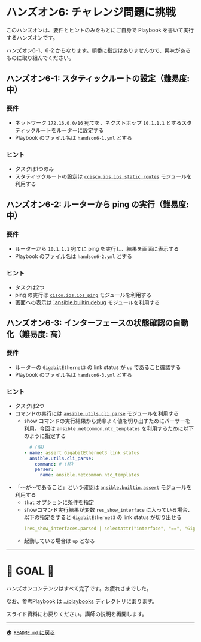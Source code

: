 # ハンズオン6: チャレンジ問題に挑戦

このハンズオンは、要件とヒントのみをもとにご自身で Playbook を書いて実行するハンズオンです。

ハンズオン6-1、6-2 からなります。順番に指定はありませんので、興味があるものに取り組んでください。


## ハンズオン6-1: スタティックルートの設定（難易度: 中）

### 要件
- ネットワーク `172.16.0.0/16` 宛てを、ネクストホップ `10.1.1.1` とするスタティックルートをルーターに設定する
- Playbook のファイル名は `handson6-1.yml` とする

### ヒント
- タスクは1つのみ
- スタティックルートの設定は [`ccisco.ios.ios_static_routes`](https://docs.ansible.com/ansible/latest/collections/cisco/ios/ios_static_routes_module.html) モジュールを利用する


## ハンズオン6-2: ルーターから ping の実行（難易度: 中）

### 要件
- ルーターから `10.1.1.1` 宛てに ping を実行し、結果を画面に表示する
- Playbook のファイル名は `handson6-2.yml` とする

### ヒント
- タスクは2つ
- ping の実行は [`cisco.ios.ios_ping`](https://docs.ansible.com/ansible/latest/collections/cisco/ios/ios_ping_module.html) モジュールを利用する
- 画面への表示は [`ansible.builtin.debug](https://docs.ansible.com/ansible/latest/collections/ansible/builtin/debug_module.html) モジュールを利用する

## ハンズオン6-3: インターフェースの状態確認の自動化（難易度: 高）

### 要件
- ルーターの `GigabitEthernet3` の link status が `up` であること確認する
- Playbook のファイル名は `handson6-3.yml` とする

### ヒント
- タスクは2つ
- コマンドの実行には [`ansible.utils.cli_parse`](https://docs.ansible.com/ansible/latest/collections/ansible/utils/cli_parse_module.html) モジュールを利用する
  - show コマンドの実行結果から効率よく値を切り出すためにパーサーを利用。今回は `ansible.netcommon.ntc_templates` を利用するために以下のように指定する
    ```yaml
      # (略)
    - name: assert GigabitEthernet3 link status
      ansible.utils.cli_parse:
        command: # (略)
        parser:
          name: ansible.netcommon.ntc_templates
    ```
- 「～が～であること」という確認は [`ansible.builtin.assert`](https://docs.ansible.com/ansible/latest/collections/ansible/builtin/assert_module.html) モジュールを利用する
  - `that` オプションに条件を指定
  - showコマンド実行結果が変数 `res_show_interface` に入っている場合、以下の指定をすると `GigabitEthernet3` の link status が切り出せる
    ```yaml
    (res_show_interfaces.parsed | selectattr("interface", "==", "GigabitEthernet3")).0.link_status
    ```
  - 起動している場合は `up` となる

---

# 🎉 GOAL 🎉

ハンズオンコンテンツはすべて完了です。お疲れさまでした。

なお、参考Playbook は [../playbooks](../playbooks) ディレクトリにあります。

スライド資料にお戻りください。講師の説明を再開します。



---

🏠 [`README.md` に戻る](../README.md)

